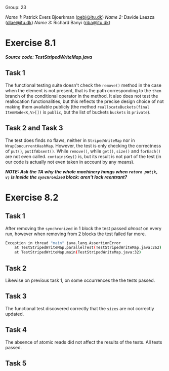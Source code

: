 Group: 23

*Name 1:* Patrick Evers Bjoerkman (pebj@itu.dk)
*Name 2:* Davide Laezza (dlae@itu.dk)
*Name 3:* Richard Banyi (riba@itu.dk)

# Exercise 8.1
***Source code: TestStripedWriteMap.java***

## Task 1
The functional testing suite doesn't check the `remove()` method in the case when
the element is not present, that is the path corresponding to the `then` branch of
the conditional operator in the method. It also does not test the reallocation
functionalities, but this reflects the precise design choice of not making them
available publicly (the method `reallocateBuckets(final ItemNode<K,V>[])` is
`public`, but the list of buckets `buckets` is `private`).

## Task 2 and Task 3
The test does finds no flaws, neither in `StripedWriteMap` nor in
`WrapConcurrentHashMap`. However, the test is only checking the correctness of
`put()`, `putIfAbsent()`. While `remove()`, while `get()`, `size()` and `forEach()`
are not even called. `containsKey()` is, but its result is not part of the test
(in our code is actually not even taken in account by any means).

___NOTE: Ask the TA why the whole machinery hangs when `return put(k, v)` is
inside the `synchronized` block: aren't lock reentrant?___

# Exercise 8.2

## Task 1
After removing the `synchronized` in 1 block the test passed *almost* on every run, however when removing from 2 blocks the test failed far more.

```bash
Exception in thread "main" java.lang.AssertionError
	at TestStripedWriteMap.parallelTest(TestStripedWriteMap.java:262)
	at TestStripedWriteMap.main(TestStripedWriteMap.java:32)
```  
## Task 2

Likewise on previous task 1, on some occurrences the the tests passed.

## Task 3

The functional test discovered correctly that the `sizes` are not correctly updated.

## Task 4

The absence of atomic reads did not affect the results of the tests. All tests passed.

## Task 5
